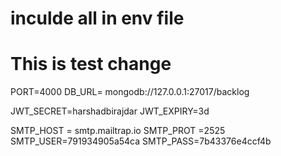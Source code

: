 # inculde all in env file #
# This is test change
PORT=4000
DB_URL= mongodb://127.0.0.1:27017/backlog

JWT_SECRET=harshadbirajdar
JWT_EXPIRY=3d

SMTP_HOST = smtp.mailtrap.io
SMTP_PROT =2525
SMTP_USER=791934905a54ca
SMTP_PASS=7b43376e4ccf4b
